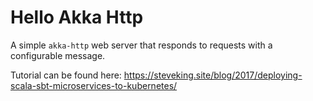 # Hello Akka Http

A simple `akka-http` web server that responds to requests with a configurable message.

Tutorial can be found here: https://steveking.site/blog/2017/deploying-scala-sbt-microservices-to-kubernetes/
